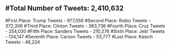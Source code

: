 #Total Number of Tweets: 2,410,632 
---
#First Place: Trump Tweets - 977,056
#Second Place: Rubio Tweets - 372,306
#Third Place: Clinton Tweets - 363,736
#Fourth Place: Cruz Tweets - 254,030
#Fifth Place: Sanders Tweets - 210,276
#Sixth Place: Jeb! Tweets - 134,147
#Seventh Place: Carson Tweets - 53,777
#Last Place: Kasich Tweets - 46,224
